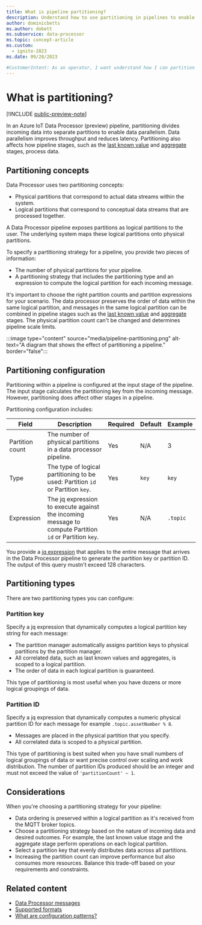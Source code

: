 ```yaml
---
title: What is pipeline partitioning?
description: Understand how to use partitioning in pipelines to enable parallelism. Partitioning can improve throughput and reduce latency
author: dominicbetts
ms.author: dobett
ms.subservice: data-processor
ms.topic: concept-article
ms.custom:
  - ignite-2023
ms.date: 09/28/2023

#CustomerIntent: As an operator, I want understand how I can partition my data into multiple pipeline instances so that I can improve throughput and reduce latency.
---
```


# What is partitioning?

[!INCLUDE [public-preview-note](../includes/public-preview-note.md)]

In an Azure IoT Data Processor (preview) pipeline, partitioning divides incoming data into separate partitions to enable data parallelism. Data parallelism improves throughput and reduces latency. Partitioning also affects how pipeline stages, such as the [last known value](howto-configure-lkv-stage.md) and [aggregate](howto-configure-aggregate-stage.md) stages, process data.


## Partitioning concepts

Data Processor uses two partitioning concepts:

- Physical partitions that correspond to actual data streams within the system.
- Logical partitions that correspond to conceptual data streams that are processed together.

A Data Processor pipeline exposes partitions as logical partitions to the user. The underlying system maps these logical partitions onto physical partitions.

To specify a partitioning strategy for a pipeline, you provide two pieces of information:

- The number of physical partitions for your pipeline.
- A partitioning strategy that includes the partitioning type and an expression to compute the logical partition for each incoming message.

It's important to choose the right partition counts and partition expressions for your scenario. The data processor preserves the order of data within the same logical partition, and messages in the same logical partition can be combined in pipeline stages such as the [last known value](howto-configure-lkv-stage.md) and [aggregate](howto-configure-aggregate-stage.md) stages. The physical partition count can't be changed and determines pipeline scale limits.

:::image type="content" source="media/pipeline-partitioning.png" alt-text="A diagram that shows the effect of partitioning a pipeline." border="false":::

## Partitioning configuration

Partitioning within a pipeline is configured at the input stage of the pipeline. The input stage calculates the partitioning key from the incoming message. However, partitioning does affect other stages in a pipeline.

Partitioning configuration includes:

| Field | Description | Required | Default | Example |
| ----- | ----------- | -------- | ------- | ------- |
| Partition count | The number of physical partitions in a data processor pipeline. | Yes | N/A | 3 |
| Type | The type of logical partitioning to be used: Partition `id` or Partition `key`. | Yes | `key` | `key` |
| Expression | The jq expression to execute against the incoming message to compute Partition `id` or Partition `key`. | Yes | N/A | `.topic` |

You provide a [jq expression](concept-jq-expression.md) that applies to the entire message that arrives in the Data Processor pipeline to generate the partition key or partition ID. The output of this query mustn't exceed 128 characters.

## Partitioning types

There are two partitioning types you can configure:

### Partition key

Specify a jq expression that dynamically computes a logical partition key string for each message:

- The partition manager automatically assigns partition keys to physical partitions by the partition manager.
- All correlated data, such as last known values and aggregates, is scoped to a logical partition.
- The order of data in each logical partition is guaranteed.

This type of partitioning is most useful when you have dozens or more logical groupings of data.

### Partition ID

Specify a jq expression that dynamically computes a numeric physical partition ID for each message for example `.topic.assetNumber % 8`.

- Messages are placed in the physical partition that you specify.
- All correlated data is scoped to a physical partition.

This type of partitioning is best suited when you have small numbers of logical groupings of data or want precise control over scaling and work distribution. The number of partition IDs produced should be an integer and must not exceed the value of `'partitionCount' – 1`.

## Considerations

When you're choosing a partitioning strategy for your pipeline:

- Data ordering is preserved within a logical partition as it's received from the MQTT broker topics.
- Choose a partitioning strategy based on the nature of incoming data and desired outcomes. For example, the last known value stage and the aggregate stage perform operations on each logical partition.
- Select a partition key that evenly distributes data across all partitions.
- Increasing the partition count can improve performance but also consumes more resources. Balance this trade-off based on your requirements and constraints.

## Related content

- [Data Processor messages](concept-message-structure.md)
- [Supported formats](concept-supported-formats.md)
- [What are configuration patterns?](concept-configuration-patterns.md)
